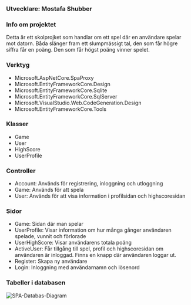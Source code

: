 ### Utvecklare: Mostafa Shubber

### Info om projektet
Detta är ett skolprojket som handlar om ett spel där en användare spelar mot datorn. Båda slänger fram ett slumpmässigt tal, den som får högre siffra får en poäng. Den som får högst poäng vinner spelet.

### Verktyg
* Microsoft.AspNetCore.SpaProxy
* Microsoft.EntityFrameworkCore.Design
* Microsoft.EntityFrameworkCore.Sqlite
* Microsoft.EntityFrameworkCore.SqlServer
* Microsoft.VisualStudio.Web.CodeGeneration.Design
* Microsoft.EntityFrameworkCore.Tools

### Klasser
* Game
* User
* HighScore
* UserProfile

### Controller
* Account: Används för registrering, inloggning och utloggning
* Game: Används för att spela
* User: Används för att visa information i profilsidan och highscoresidan

### Sidor
* Game: Sidan där man spelar
* UserProfile: Visar information om hur många gånger användaren spelade, vunnit och förlorade
* UserHighScore: Visar användarens totala poäng
* ActiveUser: Får tillgång till spel, profil och highscoresidan om användaren är inloggad. Finns en knapp där användaren loggar ut.
* Register: Skapa ny användare
* Login: Inloggning med användarnamn och lösenord

### Tabeller i databasen
![SPA-Databas-Diagram](https://github.com/Chasacademy-mostafa-shubber/ASP.NET_SPA-Project/assets/113859196/7275ca5c-70f7-43f0-abb3-e5855b1aec6c)











